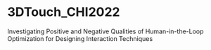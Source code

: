 # 3DTouch_CHI2022
 Investigating Positive and Negative Qualities of Human-in-the-Loop Optimization for Designing Interaction Techniques
